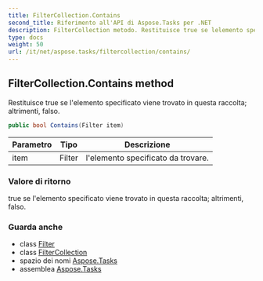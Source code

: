 ```yaml
---
title: FilterCollection.Contains
second_title: Riferimento all'API di Aspose.Tasks per .NET
description: FilterCollection metodo. Restituisce true se lelemento specificato viene trovato in questa raccolta altrimenti falso.
type: docs
weight: 50
url: /it/net/aspose.tasks/filtercollection/contains/
---
```

## FilterCollection.Contains method

Restituisce true se l'elemento specificato viene trovato in questa raccolta; altrimenti, falso.

```csharp
public bool Contains(Filter item)
```

| Parametro | Tipo | Descrizione |
| --- | --- | --- |
| item | Filter | l'elemento specificato da trovare. |

### Valore di ritorno

true se l'elemento specificato viene trovato in questa raccolta; altrimenti, falso.

### Guarda anche

* class [Filter](../../filter/)
* class [FilterCollection](../)
* spazio dei nomi [Aspose.Tasks](../../filtercollection/)
* assemblea [Aspose.Tasks](../../../)


